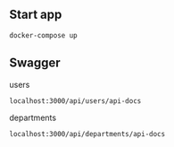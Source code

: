 ## Start app

```
docker-compose up
```

## Swagger

users

```
localhost:3000/api/users/api-docs
```

departments

```
localhost:3000/api/departments/api-docs
```
